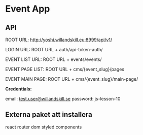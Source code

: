 # Event App

## API

ROOT URL: http://yoshi.willandskill.eu:8999/api/v1/

LOGIN URL: ROOT URL + auth/api-token-auth/

EVENT LIST URL: ROOT URL + events/events/

EVENT PAGE LIST: ROOT URL + cms/{event_slug}/pages

EVENT MAIN PAGE: ROOT URL + cms/{event_slug}/main-page/

**Credentials:**

email: test.user@willandskill.se
password: js-lesson-10

## Externa paket att installera

react router dom
styled components

